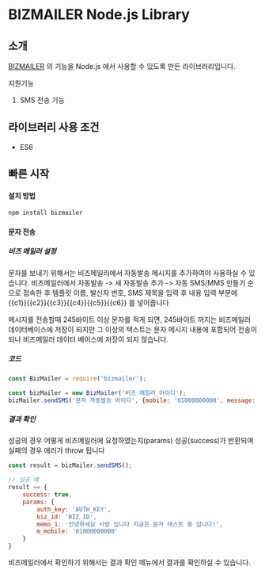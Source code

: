 **BIZMAILER Node.js Library**
======================================================================

소개
---
[BIZMAILER](http://web.bizmailer.co.kr) 의 기능을 Node.js 에서 사용할 수 있도록 만든 라이브러리입니다.

지원기능
1. SMS 전송 기능

라이브러리 사용 조건
-----------
* ES6

빠른 시작
-----

#### 설치 방법
```javascript
npm install bizmailer
```

#### 문자 전송
 
##### 비즈 메일러 설정
문자를 보내기 위해서는 비즈메일러에서 자동발송 메시지를 추가하여야 사용하실 수 있습니다.
비즈메일러에서 자동발송 -> 새 자동발송 추가 -> 자동 SMS/MMS 만들기 순으로 접속한 후
템플릿 이름, 발신자 번호, SMS 제목을 입력 후 내용 입력 부분에 {{c1}}{{c2}}{{c3}}{{c4}}{{c5}}{{c6}} 를 넣어줍니다

메시지를 전송할때 245바이트 이상 문자를 적게 되면, 245바이트 까지는 비즈메일러 데이터베이스에 저장이 되지만 그 이상의 텍스트는
문자 메시지 내용에 포함되어 전송이 되나 비즈메일러 데이터 베이스에 저장이 되지 않습니다.

##### 코드
```javascript
const BizMailer = require('bizmailer');

const bizMailer = new BizMailer('비즈 메일러 아이디');
bizMailer.sendSMS('문자 자동발송 아이디', {mobile: '01000000000', message: '안녕하세요 사람 입니다 지금은 문자 테스트 중 입니다!'});
```

##### 결과 확인
성공의 경우 어떻게 비즈메일러에 요청하였는지(params) 성공(success)가 반환되며 실패의 경우 에러가 throw 됩니다
```javascript
const result = bizMailer.sendSMS();

// 성공 예
result == {
    success: true,
    params: {
        auth_key: 'AUTH_KEY',
        biz_id: 'BIZ_ID',
        memo_1: '안녕하세요 사람 입니다 지금은 문자 테스트 중 입니다!',
        m_mobile: '01000000000'
    }
}
```

비즈메일러에서 확인하기 위해서는 결과 확인 메뉴에서 결과를 확인하실 수 있습니다.
